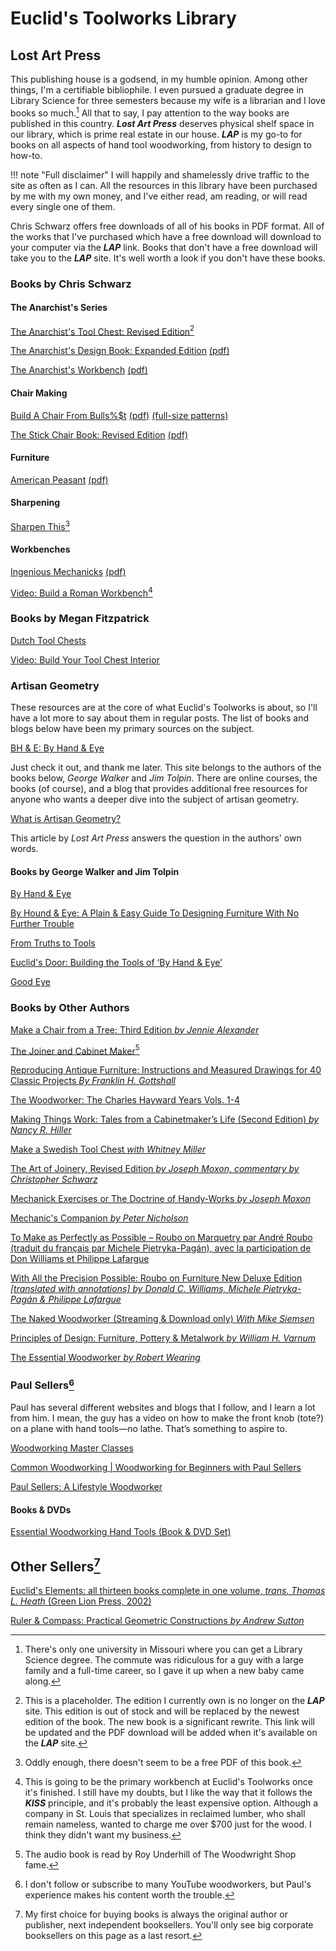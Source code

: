 # Euclid's Toolworks Library

## Lost Art Press

This publishing house is a godsend, in my humble opinion. Among other things, I'm a certifiable bibliophile. I even pursued a graduate degree in Library Science for three semesters because my wife is a librarian and I love books so much.[^1] All that to say, I pay attention to the way books are published in this country. ***Lost Art Press*** deserves physical shelf space in our library, which is prime real estate in our house. ***LAP*** is my go-to for books on all aspects of hand tool woodworking, from history to design to how-to.

!!! note "Full disclaimer"
    I will happily and shamelessly drive traffic to the site as often as I can. All the resources in this library have been purchased by me with my own money, and I've either read, am reading, or will read every single one of them.

Chris Schwarz offers free downloads of all of his books in PDF format. All of the works that I've purchased which have a free download will download to your computer via the ***LAP*** link. Books that don't have a free download will take you to the ***LAP*** site. It's well worth a look if you don't have these books.

### Books by Chris Schwarz

#### The Anarchist's Series

[The Anarchist's Tool Chest: Revised Edition](https://lostartpress.com/products/the-anarchists-tool-chest?_pos=6&_psq=+Anarchist%27s&_ss=e&_v=1.0)[^2]

[The Anarchist's Design Book: Expanded Edition](https://lostartpress.com/products/the-anarchists-design-book?_pos=2&_sid=e40acc0da&_ss=r&_fid=ecaab3f0a) [(pdf)](https://blog.lostartpress.com/wp-content/uploads/2024/02/ADB_expanded_2024.pdf)

[The Anarchist's Workbench](https://lostartpress.com/products/the-anarchists-workbench?_pos=1&_sid=09236828f&_ss=r&_fid=82c3f0a82) [(pdf)](https://blog.lostartpress.com/wp-content/uploads/2020/07/AWB_Consumer_June-2020_v5.1-1.pdf)

#### Chair Making

[Build A Chair From Bulls%$t](https://lostartpress.com/products/build-a-chair-from-bulls-t?_pos=1&_psq=+build+a+chair&_ss=e&_v=1.0) [(pdf)](https://blog.lostartpress.com/wp-content/uploads/2025/05/BACFBS_book.pdf) [(full-size patterns)](https://blog.lostartpress.com/wp-content/uploads/2025/05/BACFBS-full-size-patterns-for-download-and-printing.pdf)

[The Stick Chair Book: Revised Edition](https://lostartpress.com/products/the-stick-chair-book?_pos=6&_psq=+chair&_ss=e&_v=1.0) [(pdf)](https://blog.lostartpress.com/wp-content/uploads/2023/09/The-Stick-Chair-Book-REVISED-2023.pdf)

#### Furniture

[American Peasant](https://lostartpress.com/products/american-peasant-signed-by-the-author?_pos=1&_psq=+American+peas&_ss=e&_v=1.0) [(pdf)](https://blog.lostartpress.com/wp-content/uploads/2024/07/American-Peasant-July-2024.pdf)

#### Sharpening

[Sharpen This](https://lostartpress.com/products/sharpen-this?_pos=1&_psq=+Sharpen&_ss=e&_v=1.0&variant=39783356039231)[^3]

#### Workbenches

[Ingenious Mechanicks](https://lostartpress.com/products/ingenious-mechanicks?_pos=1&_psq=+ingenious&_ss=e&_v=1.0) [(pdf)](https://blog.lostartpress.com/wp-content/uploads/2024/12/Ingenious_Mechanicks_4.pdf)

[Video: Build a Roman Workbench](https://lostartpress.com/products/video-build-a-roman-workbench?_pos=4&_psq=+workbench&_ss=e&_v=1.0)[^4]

### Books by Megan Fitzpatrick

[Dutch Tool Chests](https://lostartpress.com/products/dutch-tool-chests?_pos=1&_psq=+Megan+Fitzpatrick&_ss=e&_v=1.0)

[Video: Build Your Tool Chest Interior](https://lostartpress.com/products/video-build-your-tool-chest-interior?_pos=3&_psq=+Megan&_ss=e&_v=1.0)

### Artisan Geometry

These resources are at the core of what Euclid's Toolworks is about, so I'll have a lot more to say about them in regular posts. The list of books and blogs below have been my primary sources on the subject.

[BH & E: By Hand & Eye](https://www.byhandandeye.com/)

Just check it out, and thank me later. This site belongs to the authors of the books below, *George Walker* and *Jim Tolpin*. There are online courses, the books (of course), and a blog that provides additional free resources for anyone who wants a deeper dive into the subject of artisan geometry.

[What is Artisan Geometry?](https://lostartpress.com/pages/what-is-artisan-geometry?_pos=1&_sid=8e65f218a&_ss=r)

This article by *Lost Art Press* answers the question in the authors' own words.

#### Books by George Walker and Jim Tolpin

[By Hand & Eye](https://lostartpress.com/products/by-hand-eye-1?_pos=1&_psq=+by+hand&_ss=e&_v=1.0&variant=501064457)

[By Hound & Eye: A Plain & Easy Guide To Designing Furniture With No Further Trouble](https://lostartpress.com/products/by-hound-eye?_pos=1&_psq=+by+hound&_ss=e&_v=1.0&variant=6373998785)

[From Truths to Tools](https://lostartpress.com/products/from-truth-to-tools?_pos=1&_psq=+truth&_ss=e&_v=1.0&variant=104827781139)

[Euclid's Door: Building the Tools of ‘By Hand & Eye’](https://lostartpress.com/products/euclids-door?_pos=1&_sid=bc218e5d5&_ss=r&variant=39679042355263)

[Good Eye](https://lostartpress.com/products/good-eye?_pos=1&_psq=+good&_ss=e&_v=1.0&variant=41389817036863)

### Books by Other Authors

[Make a Chair from a Tree: Third Edition *by Jennie Alexander*](https://lostartpress.com/products/make-a-chair-from-a-tree)

[The Joiner and Cabinet Maker](https://lostartpress.com/products/the-joiner-and-cabinet-maker-1)[^5]

[Reproducing Antique Furniture: Instructions and Measured Drawings for 40 Classic Projects *By Franklin H. Gottshall*](https://store.doverpublications.com/products/9780486279763)

[The Woodworker: The Charles Hayward Years Vols. 1-4](https://lostartpress.com/products/the-woodworker-vols-1-4?_pos=2&_sid=56eb0681e&_ss=r&variant=41514873454655)

[Making Things Work: Tales from a Cabinetmaker’s Life (Second Edition) *by Nancy R. Hiller*](https://lostartpress.com/products/making-things-work-tales-from-a-cabinetmaker-s-life?_pos=1&_sid=45cd586ce&_ss=r)

[Make a Swedish Tool Chest *with Whitney Miller*](https://lostartpress.com/products/make-a-swedish-tool-chest-with-whitney-miller)

[The Art of Joinery, Revised Edition *by Joseph Moxon, commentary by Christopher Schwarz*](https://blog.lostartpress.com/wp-content/uploads/2022/07/AOJ_revised_Jan2020.pdf)

[Mechanick Exercises or The Doctrine of Handy-Works *by Joseph Moxon*](https://www.leevalley.com/en-us/shop/tools/books-and-dvds/115398-mechanick-exercises-or-the-doctrine-of-handy-works?item=20L0359)

[Mechanic's Companion *by Peter Nicholson*](https://lostartpress.com/products/mechanics-companion?_pos=1&_psq=+Mechanics&_ss=e&_v=1.0)

[To Make as Perfectly as Possible – Roubo on Marquetry par André Roubo (traduit du français par Michele Pietryka-Pagán), avec la participation de Don Williams et Philippe Lafargue](https://www.leevalley.com/en-us/shop/tools/books-and-dvds/71187-to-make-as-perfectly-as-possible-roubo-on-marquetry?item=20L0325)

[With All the Precision Possible: Roubo on Furniture New Deluxe Edition *[translated with annotations] by Donald C. Williams, Michele Pietryka-Pagán & Philippe Lafargue*](https://lostartpress.com/products/with-all-the-precision-possible-roubo-on-furniture-deluxe-edition?_pos=1&_psq=+Roubo&_ss=e&_v=1.0)

[The Naked Woodworker (Streaming & Download only) *With Mike Siemsen*](https://lostartpress.com/products/the-naked-woodworker?_pos=4&_psq=+The+woodworker&_ss=e&_v=1.0)

[Principles of Design: Furniture, Pottery & Metalwork *by William H. Varnum*](https://lostartpress.com/products/principles-of-design-furniture-clay-glass?_pos=1&_psq=+Principles+&_ss=e&_v=1.0)

[The Essential Woodworker *by Robert Wearing*](https://lostartpress.com/products/the-essential-woodworker?_pos=1&_psq=+The+Essential&_ss=e&_v=1.0&variant=41325887848511)

### Paul Sellers[^6]

Paul has several different websites and blogs that I follow, and I learn a lot from him. I mean, the guy has a video on how to make the front knob (tote?) on a plane with hand tools—no lathe. That’s something to aspire to.

[Woodworking Master Classes](https://woodworkingmasterclasses.com/)

[Common Woodworking | Woodworking for Beginners with Paul Sellers](https://commonwoodworking.com/)

[Paul Sellers: A Lifestyle Woodworker](https://paulsellers.com/)

#### Books & DVDs

[Essential Woodworking Hand Tools (Book & DVD Set)](https://rokesmith.com/product/essential-woodworking-hand-tools-book-dvd-set)

## Other Sellers[^7]

[Euclid's Elements: all thirteen books complete in one volume, *trans. Thomas L. Heath* (Green Lion Press, 2002)](https://www.greenlion.com/books/EuclidsElements.html)

[Ruler & Compass: Practical Geometric Constructions *by Andrew Sutton*](https://bookshop.org/p/books/ruler-compass-practical-geometric-constructions-andrew-sutton/12543278?ean=9781952178092)

[^1]: There's only one university in Missouri where you can get a Library Science degree. The commute was ridiculous for a guy with a large family and a full-time career, so I gave it up when a new baby came along.

[^2]: This is a placeholder. The edition I currently own is no longer on the ***LAP*** site. This edition is out of stock and will be replaced by the newest edition of the book. The new book is a significant rewrite. This link will be updated and the PDF download will be added when it's available on the ***LAP*** site.

[^3]: Oddly enough, there doesn't seem to be a free PDF of this book.

[^4]: This is going to be the primary workbench at Euclid's Toolworks once it's finished. I still have my doubts, but I like the way that it follows the ***KISS*** principle, and it's probably the least expensive option. Although a company in St. Louis that specializes in reclaimed lumber, who shall remain nameless, wanted to charge me over $700 just for the wood. I think they didn't want my business.

[^5]: The audio book is read by Roy Underhill of The Woodwright Shop fame.

[^6]: I don't follow or subscribe to many YouTube woodworkers, but Paul's experience makes his content worth the trouble.

[^7]: My first choice for buying books is always the original author or publisher, next independent booksellers. You'll only see big corporate booksellers on this page as a last resort.
